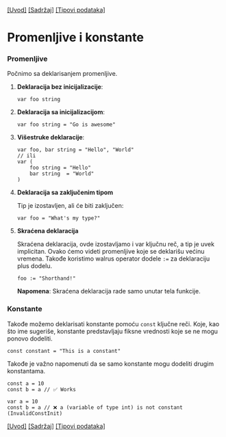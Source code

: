 [[Uvod]](01_uvod.md) [[Sadržaj]](toc.md) [[Tipovi podataka]](03_Tipovi_podataka.md)

# Promenljive i konstante

### Promenljive

Počnimo sa deklarisanjem promenljive.

1. **Deklaracija bez inicijalizacije**:
	```
    var foo string
    ```
2. **Deklaracija sa inicijalizacijom**:
    ```
    var foo string = "Go is awesome"
    ```
3. **Višestruke deklaracije**:
    ```
    var foo, bar string = "Hello", "World"
    // ili
    var (
        foo string = "Hello"
        bar string  = "World"
    )
    ```
4. **Deklaracija sa zaključenim tipom**

	Tip je izostavljen, ali će biti zaključen:
    ```
    var foo = "What's my type?"
    ```
5. **Skraćena deklaracija**
	
	Skraćena deklaracija, ovde izostavljamo i var ključnu reč, a tip je uvek implicitan. Ovako ćemo videti promenljive koje se deklarišu većinu vremena. Takođe koristimo walrus operator dodele `:=` za deklaraciju plus dodelu.
    ```
    foo := "Shorthand!"
    ```
    **Napomena**: Skraćena deklaracija rade samo unutar tela funkcije.

### Konstante

Takođe možemo deklarisati konstante pomoću `const` ključne reči. Koje, kao što ime sugeriše, konstante predstavljaju fiksne vrednosti koje se ne mogu ponovo dodeliti.
```
const constant = "This is a constant"
```
Takođe je važno napomenuti da se samo konstante mogu dodeliti drugim konstantama.
```
const a = 10
const b = a // ✅ Works

var a = 10
const b = a // ❌ a (variable of type int) is not constant (InvalidConstInit)
```

[[Uvod]](01_uvod.md) [[Sadržaj]](toc.md) [[Tipovi podataka]](03_Tipovi_podataka.md)